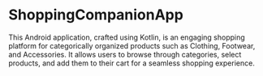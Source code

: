 # ShoppingCompanionApp
This Android application, crafted using Kotlin, is an engaging shopping platform for categorically organized products such as Clothing, Footwear, and Accessories. It allows users to browse through categories, select products, and add them to their cart for a seamless shopping experience.
